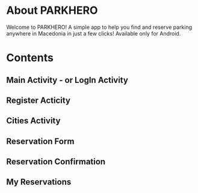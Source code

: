 # About PARKHERO
Welcome to PARKHERO! A simple app to help you find and reserve parking anywhere in Macedonia in just a few clicks! Available only for Android.

# Contents
## Main Activity - or LogIn Activity
## Register Acticity
## Cities Activity
## Reservation Form 
## Reservation Confirmation
## My Reservations


